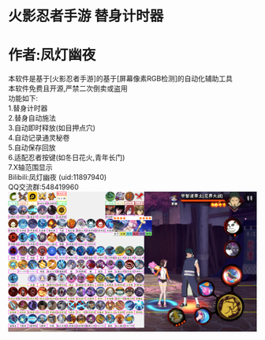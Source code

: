 # 火影忍者手游 替身计时器  
# 作者:凤灯幽夜  
本软件是基于[火影忍者手游]的基于[屏幕像素RGB检测]的自动化辅助工具  
本软件免费且开源,严禁二次倒卖或盗用  
功能如下:  
1.替身计时器  
2.替身自动施法  
3.自动即时释放(如目押点穴)  
4.自动记录通灵秘卷  
5.自动保存回放  
6.适配忍者按键(如冬日花火,青年长门)  
7.X轴范围显示  
Bilibili:凤灯幽夜 (uid:11897940)  
QQ交流群:548419960  
![截图](https://raw.githubusercontent.com/K0NGCH4NG/Naruto_Mobile_Game_Tool/main/%E6%88%AA%E5%9B%BE.png)





